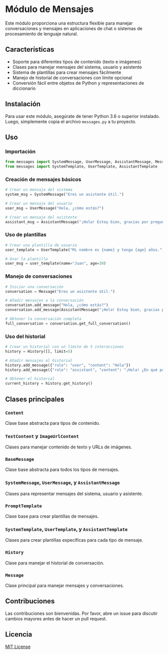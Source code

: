 # Módulo de Mensajes

Este módulo proporciona una estructura flexible para manejar conversaciones y mensajes en aplicaciones de chat o sistemas de procesamiento de lenguaje natural.

## Características

- Soporte para diferentes tipos de contenido (texto e imágenes)
- Clases para manejar mensajes del sistema, usuario y asistente
- Sistema de plantillas para crear mensajes fácilmente
- Manejo de historial de conversaciones con límite opcional
- Conversión fácil entre objetos de Python y representaciones de diccionario

## Instalación

Para usar este módulo, asegúrate de tener Python 3.6 o superior instalado. Luego, simplemente copia el archivo `messages.py` a tu proyecto.

## Uso

### Importación

```python
from messages import SystemMessage, UserMessage, AssistantMessage, Message, History
from messages import SystemTemplate, UserTemplate, AssistantTemplate
```

### Creación de mensajes básicos

```python
# Crear un mensaje del sistema
system_msg = SystemMessage("Eres un asistente útil.")

# Crear un mensaje del usuario
user_msg = UserMessage("Hola, ¿cómo estás?")

# Crear un mensaje del asistente
assistant_msg = AssistantMessage("¡Hola! Estoy bien, gracias por preguntar. ¿En qué puedo ayudarte hoy?")
```

### Uso de plantillas

```python
# Crear una plantilla de usuario
user_template = UserTemplate("Mi nombre es {name} y tengo {age} años.")

# Usar la plantilla
user_msg = user_template(name="Juan", age=30)
```

### Manejo de conversaciones

```python
# Iniciar una conversación
conversation = Message("Eres un asistente útil.")

# Añadir mensajes a la conversación
conversation.add_message("Hola, ¿cómo estás?")
conversation.add_message(AssistantMessage("¡Hola! Estoy bien, gracias por preguntar. ¿En qué puedo ayudarte hoy?"))

# Obtener la conversación completa
full_conversation = conversation.get_full_conversation()
```

### Uso del historial

```python
# Crear un historial con un límite de 5 interacciones
history = History([], limit=5)

# Añadir mensajes al historial
history.add_message({"role": "user", "content": "Hola"})
history.add_message({"role": "assistant", "content": "¡Hola! ¿En qué puedo ayudarte?"})

# Obtener el historial
current_history = history.get_history()
```

## Clases principales

### `Content`
Clase base abstracta para tipos de contenido.

### `TextContent` y `ImageUrlContent`
Clases para manejar contenido de texto y URLs de imágenes.

### `BaseMessage`
Clase base abstracta para todos los tipos de mensajes.

### `SystemMessage`, `UserMessage`, y `AssistantMessage`
Clases para representar mensajes del sistema, usuario y asistente.

### `PromptTemplate`
Clase base para crear plantillas de mensajes.

### `SystemTemplate`, `UserTemplate`, y `AssistantTemplate`
Clases para crear plantillas específicas para cada tipo de mensaje.

### `History`
Clase para manejar el historial de conversación.

### `Message`
Clase principal para manejar mensajes y conversaciones.

## Contribuciones

Las contribuciones son bienvenidas. Por favor, abre un issue para discutir cambios mayores antes de hacer un pull request.

## Licencia

[MIT License](https://opensource.org/licenses/MIT)